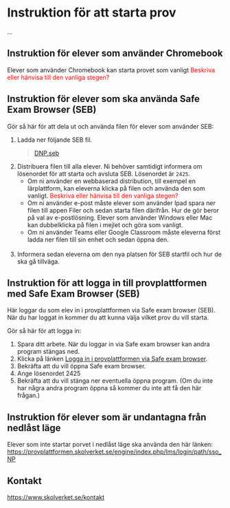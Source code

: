 # Instruktion för att starta prov
...

## Instruktion för elever som använder Chromebook
Elever som använder Chromebook kan starta provet som vanligt
<span style="color: red">Beskriva eller hänvisa till den vanliga stegen?</span>

## Instruktion för elever som ska använda Safe Exam Browser (SEB)

Gör så här för att dela ut och använda filen för elever som använder SEB:
1. Ladda ner följande SEB fil.
   > [DNP.seb](https://github.com/nighal/dnp-test-platform/blob/main/instruktioner/DNP.seb)
2. Distribuera filen till alla elever. Ni behöver samtidigt informera om lösenordet för att starta och avsluta SEB. Lösenordet är `2425`. 
   * Om ni använder en webbaserad distribution, till exempel en lärplattform, kan eleverna klicka på filen och använda den som vanligt.
     <span style="color: red">Beskriva eller hänvisa till den vanliga stegen?</span>
   * Om ni använder e-post måste elever som använder Ipad spara ner filen till appen Filer och sedan starta filen därifrån. Hur de gör beror på val av e-postlösning. Elever som använder Windows eller Mac kan dubbelklicka på filen i mejlet och göra som vanligt. 
   * Om ni använder Teams eller Google Classroom måste eleverna först ladda ner filen till sin enhet och sedan öppna den.
   <br><br>
3. Informera sedan eleverna om den nya platsen för SEB startfil och hur de ska gå tillväga.

## Instruktion för att logga in till provplattformen med Safe Exam Browser (SEB)
Här loggar du som elev in i provplattformen via Safe exam browser (SEB). När du har loggat in kommer du att kunna välja vilket prov du vill starta.

Gör så här för att logga in:
1. Spara ditt arbete. När du loggar in via Safe exam browser kan andra program stängas ned.
2. Klicka på länken [Logga in i provplattformen via Safe exam browser](sebs://www.skolverket.se/download/18.51c904b718e5404561cce/1731677128955/DNP.seb).
3. Bekräfta att du vill öppna Safe exam browser.
4. Ange lösenordet 2425
5. Bekräfta att du vill stänga ner eventuella öppna program. (Om du inte har några andra program öppna så kommer du inte att få den här frågan.)

## Instruktion för elever som är undantagna från nedlåst läge
Elever som inte startar porvet i nedlåst läge ska använda den här länken: https://provplattformen.skolverket.se/engine/index.php/lms/login/path/sso_NP

## Kontakt
https://www.skolverket.se/kontakt

